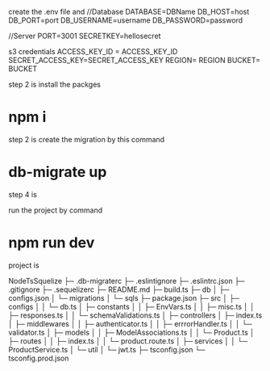 

create the .env file and
//Database
DATABASE=DBName
DB_HOST=host
DB_PORT=port
DB_USERNAME=username
DB_PASSWORD=password

//Server
PORT=3001
SECRETKEY=hellosecret 

s3 credentials
ACCESS_KEY_ID = ACCESS_KEY_ID
SECRET_ACCESS_KEY=SECRET_ACCESS_KEY
REGION= REGION
BUCKET= BUCKET

step 2 is
install the packges
# npm i 

step 2 is
create the migration by this command
# db-migrate up
 step 4 is 

 run the project by command
# npm run dev


project is 

NodeTsSquelize
├─ .db-migraterc
├─ .eslintignore
├─ .eslintrc.json
├─ .gitignore
├─ .sequelizerc
├─ README.md
├─ build.ts
├─ db
│  ├─ configs.json
│  └─ migrations
│     └─ sqls
├─ package.json
├─ src
│  ├─ configs
│  │  └─ db.ts
│  ├─ constants
│  │  ├─ EnvVars.ts
│  │  ├─ misc.ts
│  │  ├─ responses.ts
│  │  └─ schemaValidations.ts
│  ├─ controllers
│  ├─ index.ts
│  ├─ middlewares
│  │  ├─ authenticator.ts
│  │  ├─ errrorHandler.ts
│  │  └─ validator.ts
│  ├─ models
│  │  ├─ ModelAssociations.ts
│  │  └─ Product.ts
│  ├─ routes
│  │  ├─ index.ts
│  │  └─ product.route.ts
│  ├─ services
│  │  └─ ProductService.ts
│  └─ util
│     └─ jwt.ts
├─ tsconfig.json
└─ tsconfig.prod.json

```